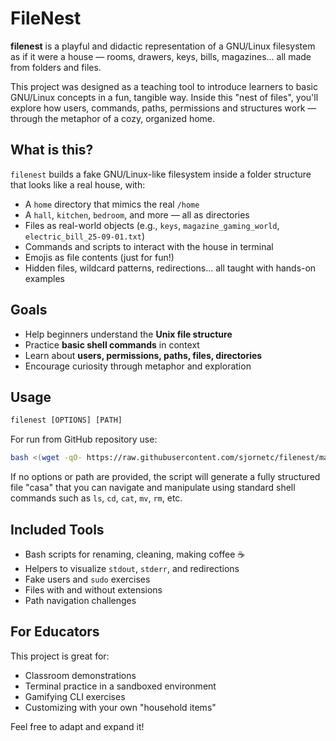 # FileNest

**filenest** is a playful and didactic representation of a GNU/Linux filesystem as if it were a house — rooms, drawers, keys, bills, magazines... all made from folders and files.

This project was designed as a teaching tool to introduce learners to basic GNU/Linux concepts in a fun, tangible way. Inside this "nest of files", you'll explore how users, commands, paths, permissions and structures work — through the metaphor of a cozy, organized home.

## What is this?

`filenest` builds a fake GNU/Linux-like filesystem inside a folder structure that looks like a real house, with:

- A `home` directory that mimics the real `/home`
- A `hall`, `kitchen`, `bedroom`, and more — all as directories
- Files as real-world objects (e.g., `keys`, `magazine_gaming_world`, `electric_bill_25-09-01.txt`)
- Commands and scripts to interact with the house in terminal
- Emojis as file contents (just for fun!)
- Hidden files, wildcard patterns, redirections... all taught with hands-on examples

## Goals

- Help beginners understand the **Unix file structure**
- Practice **basic shell commands** in context
- Learn about **users, permissions, paths, files, directories**
- Encourage curiosity through metaphor and exploration

## Usage

```txt
filenest [OPTIONS] [PATH]
```

For run from GitHub repository use:

``` bash
bash <(wget -qO- https://raw.githubusercontent.com/sjornetc/filenest/main/run.sh) [OPTIONS] [PATH]
```

If no options or path are provided, the script will generate a fully structured file "casa" that you can navigate and manipulate using standard shell commands such as `ls`, `cd`, `cat`, `mv`, `rm`, etc.

## Included Tools

- Bash scripts for renaming, cleaning, making coffee ☕️
- Helpers to visualize `stdout`, `stderr`, and redirections
- Fake users and `sudo` exercises
- Files with and without extensions
- Path navigation challenges

## For Educators

This project is great for:

- Classroom demonstrations
- Terminal practice in a sandboxed environment
- Gamifying CLI exercises
- Customizing with your own "household items"

Feel free to adapt and expand it!

